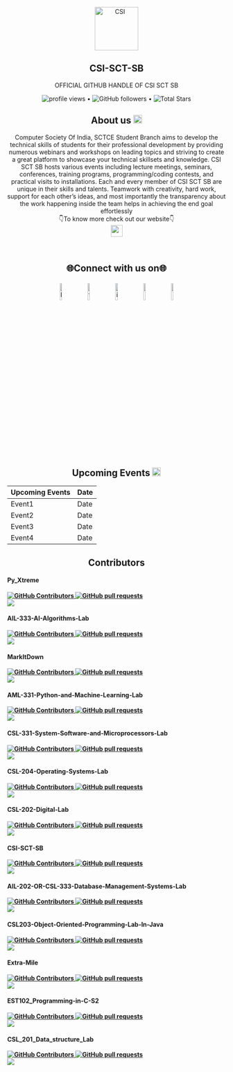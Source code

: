 <p align="center">
 <img width="100px" src="https://csiakgec.in/images/logo-orig.png" align="center" alt="CSI" />
 <h2 align="center" >CSI-SCT-SB</h2>
 <p align="center">OFFICIAL GITHUB HANDLE OF CSI SCT SB</p>
</p>

<p align="center">
  <img src="https://komarev.com/ghpvc/?username=your-github-username&color=blue&style=flat" alt="profile views"> •  
  <img alt="GitHub followers" src="https://img.shields.io/github/followers/CSI-SCT-SB?label=Followers&style=social"> •   
  <img src="https://img.shields.io/github/stars/CSI-SCT-SB?label=Stars" alt="Total Stars">
</p>

<h2 align="center">About us <img src="https://media3.giphy.com/media/Xoe0VkQvr3bAObKkUi/giphy.gif?cid=6c09b952dcd5ac4ca65e55922ac8416ae88f60e791cfb099&rid=giphy.gif&ct=g" width="20"></h2>
<p align="center">Computer Society Of India, SCTCE Student Branch aims to develop the technical skills of students for their professional development by providing numerous webinars and workshops on leading topics and striving to create a great platform to showcase your technical skillsets and knowledge. CSI SCT SB hosts various events including lecture meetings, seminars, conferences, training programs, programming/coding contests, and practical visits to installations. Each and every member of CSI SCT SB are unique in their skills and talents. Teamwork with creativity, hard work, support for each other’s ideas, and most importantly the transparency about the work happening inside the team helps in achieving the end goal effortlessly<br>👇To know more check out our website👇<br><a href="https://csiindia.org"><img src="https://img.shields.io/badge/-Computer%20Society%20Of%20India-blue?style=for-the-badge" height = "27"></a></p>
<br>
<h2 align="center">🌐Connect with us on🌐</h2>
<p align="center">
	<a href="https://www.linkedin.com/mwlite/company/csi-sct-sb/"><img alt="linkedin" width="10%" style="padding:5px" src="https://img.icons8.com/clouds/100/000000/linkedin.png"/></a>
	<a href="https://m.facebook.com/100083111421652/"><img alt="facebook" width="10%" style="padding:5px" src="https://img.icons8.com/clouds/100/000000/facebook-new.png"/></a>
	<a href="https://instagram.com/csisctsb?igshid=YmMyMTA2M2Y=/"><img alt="instagram" width="10%" style="padding:5px" src="https://img.icons8.com/clouds/100/000000/instagram.png"/></a>
<a href="https://youtube.com/channel/UCiAFo7cXC7KAQ13Lsf8oq6g"><img alt="" width="10%" style="padding:5px" src="https://img.icons8.com/clouds/100/000000/youtube.png"/></a>
<a href="mailto:csi@sctce.ac.in"><img alt="" width="10%" style="padding:5px" src="https://img.icons8.com/clouds/100/000000/gmail.png"/></a>
</p>

<h2 align="center"> <b> Upcoming Events <img src="https://media3.giphy.com/media/l2SpRL8lBEBtRR4I0/giphy.gif?cid=82a1493btkjxe782ehgbl8jrvzsefet5g9p7gpmx1ogtv24r&rid=giphy.gif&ct=g" width="20"> <b/></h2>

<center>

|       Upcoming Events     |     Date    |
| ------------------------- | ----------- |
|        Event1             | Date        |
|        Event2             | Date        |
|        Event3             | Date        |
|        Event4             | Date        |
</center>

<h2 align="center">Contributors</h2>

		  
#### Py_Xtreme

<a href="https://github.com/CSI-SCT-SB/PY_XTREME/graphs/contributors">
      <img alt="GitHub Contributors" src="https://img.shields.io/github/contributors/CSI-SCT-SB/PY_XTREME" />
    </a>
<a href="https://github.com/CSI-SCT-SB/MarkItDown/pulls">
      <img alt="GitHub pull requests" src="https://img.shields.io/github/issues-pr/CSI-SCT-SB/PY_XTREME?color=0088fF" />
    </a>
    <br>
<a href="https://github.com/CSI-SCT-SB/PY_XTREME/graphs/contributors">
  <img src="https://contrib.rocks/image?repo=CSI-SCT-SB/PY_XTREME" />
</a>

#### AIL-333-AI-Algorithms-Lab

<a href="https://github.com/CSI-SCT-SB/AIL-333-AI-Algorithms-Lab/graphs/contributors">
      <img alt="GitHub Contributors" src="https://img.shields.io/github/contributors/CSI-SCT-SB/AIL-333-AI-Algorithms-Lab" />
    </a>
<a href="https://github.com/CSI-SCT-SB/AML-331-Python-and-Machine-Learning-Lab/pulls">
      <img alt="GitHub pull requests" src="https://img.shields.io/github/issues-pr/CSI-SCT-SB/AIL-333-AI-Algorithms-Lab?color=0088fF" />
    </a>
 <br>
    
<a href="https://github.com/CSI-SCT-SB/AIL-333-AI-Algorithms-Lab/graphs/contributors">
  <img src="https://contrib.rocks/image?repo=CSI-SCT-SB/AIL-333-AI-Algorithms-Lab" />
</a>
										  
#### MarkItDown

<a href="https://github.com/CSI-SCT-SB/MarkItDown/graphs/contributors">
      <img alt="GitHub Contributors" src="https://img.shields.io/github/contributors/CSI-SCT-SB/MarkItDown" />
    </a>
<a href="https://github.com/CSI-SCT-SB/MarkItDown/pulls">
      <img alt="GitHub pull requests" src="https://img.shields.io/github/issues-pr/CSI-SCT-SB/MarkItDown?color=0088fF" />
    </a><br>
<a href="https://github.com/CSI-SCT-SB/MarkItDown/graphs/contributors">
  <img src="https://contrib.rocks/image?repo=CSI-SCT-SB/MarkItDown" />
</a>
										  


#### AML-331-Python-and-Machine-Learning-Lab

<a href="https://github.com/CSI-SCT-SB/AML-331-Python-and-Machine-Learning-Lab/graphs/contributors">
      <img alt="GitHub Contributors" src="https://img.shields.io/github/contributors/CSI-SCT-SB/AML-331-Python-and-Machine-Learning-Lab" />
    </a>
<a href="https://github.com/CSI-SCT-SB/AML-331-Python-and-Machine-Learning-Lab/pulls">
      <img alt="GitHub pull requests" src="https://img.shields.io/github/issues-pr/CSI-SCT-SB/AML-331-Python-and-Machine-Learning-Lab?color=0088fF" />
    </a>
    <br>
<a href="https://github.com/CSI-SCT-SB/MAML-331-Python-and-Machine-Learning-Lab/graphs/contributors">
  <img src="https://contrib.rocks/image?repo=CSI-SCT-SB/AML-331-Python-and-Machine-Learning-Lab" />
</a>

####  CSL-331-System-Software-and-Microprocessors-Lab

<a href="https://github.com/CSI-SCT-SB/CSL-331-System-Software-and-Microprocessors-Lab/graphs/contributors">
      <img alt="GitHub Contributors" src="https://img.shields.io/github/contributors/CSI-SCT-SB/CSL-331-System-Software-and-Microprocessors-Lab" />
    </a>
<a href="https://github.com/CSI-SCT-SB/CSL-331-System-Software-and-Microprocessors-Lab/pulls">
      <img alt="GitHub pull requests" src="https://img.shields.io/github/issues-pr/CSI-SCT-SB/CSL-331-System-Software-and-Microprocessors-Lab?color=0088fF" />
    </a>
<br>
<a href="https://github.com/CSI-SCT-SB/CSL-331-System-Software-and-Microprocessors-Lab/graphs/contributors">
  <img src="https://contrib.rocks/image?repo=CSI-SCT-SB/CSL-331-System-Software-and-Microprocessors-Lab" />
</a>

####  CSL-204-Operating-Systems-Lab

<a href="https://github.com/CSI-SCT-SB/CSL-204-Operating-Systems-Lab/graphs/contributors">
      <img alt="GitHub Contributors" src="https://img.shields.io/github/contributors/CSI-SCT-SB/CSL-204-Operating-Systems-Lab" />
    </a>
<a href="https://github.com/CSI-SCT-SB/CSL-204-Operating-Systems-Lab/pulls">
      <img alt="GitHub pull requests" src="https://img.shields.io/github/issues-pr/CSI-SCT-SB/CSL-204-Operating-Systems-Lab?color=0088fF" />
    </a>
<br>
<a href="https://github.com/CSI-SCT-SB/CSL-204-Operating-Systems-Lab/graphs/contributors">
  <img src="https://contrib.rocks/image?repo=CSI-SCT-SB/CSL-204-Operating-Systems-Lab" />
</a>

####  CSL-202-Digital-Lab

<a href="https://github.com/CSI-SCT-SB/CSL-202-Digital-Lab/graphs/contributors">
      <img alt="GitHub Contributors" src="https://img.shields.io/github/contributors/CSI-SCT-SB/CSL-202-Digital-Lab" />
    </a>
<a href="https://github.com/CSI-SCT-SB/CSL-202-Digital-Lab/pulls">
      <img alt="GitHub pull requests" src="https://img.shields.io/github/issues-pr/CSI-SCT-SB/CSL-202-Digital-Lab?color=0088fF" />
    </a>
    <br>
<a href="https://github.com/CSI-SCT-SB/CSL-202-Digital-Lab/graphs/contributors">
  <img src="https://contrib.rocks/image?repo=CSI-SCT-SB/CSL-202-Digital-Lab" />
</a>

####  CSI-SCT-SB

<a href="https://github.com/CSI-SCT-SB/CSI-SCT-SB/graphs/contributors">
      <img alt="GitHub Contributors" src="https://img.shields.io/github/contributors/CSI-SCT-SB/CSI-SCT-SB" />
    </a>
<a href="https://github.com/CSI-SCT-SB/CSI-SCT-SB/pulls">
      <img alt="GitHub pull requests" src="https://img.shields.io/github/issues-pr/CSI-SCT-SB/CSI-SCT-SB?color=0088fF" />
    </a>
    <br>
<a href="https://github.com/CSI-SCT-SB/CSI-SCT-SB/graphs/contributors">
  <img src="https://contrib.rocks/image?repo=CSI-SCT-SB/CSI-SCT-SB" />
</a>

#### AIL-202-OR-CSL-333-Database-Management-Systems-Lab
<a href="https://github.com/CSI-SCT-SB/AIL-202-OR-CSL-333-Database-Management-Systems-Lab/graphs/contributors">
      <img alt="GitHub Contributors" src="https://img.shields.io/github/contributors/CSI-SCT-SB/AIL-202-OR-CSL-333-Database-Management-Systems-Lab" />
    </a>
<a href="https://github.com/CSI-SCT-SB/AIL-202-OR-CSL-333-Database-Management-Systems-Lab/pulls">
      <img alt="GitHub pull requests" src="https://img.shields.io/github/issues-pr/CSI-SCT-SB/AIL-202-OR-CSL-333-Database-Management-Systems-Lab?color=0088fF" />
    </a><br>
<a href="https://github.com/CSI-SCT-SB/AIL-202-OR-CSL-333-Database-Management-Systems-Lab/graphs/contributors">
  <img src="https://contrib.rocks/image?repo=CSI-SCT-SB/AIL-202-OR-CSL-333-Database-Management-Systems-Lab" />
</a>

#### CSL203-Object-Oriented-Programming-Lab-In-Java

<a href="https://github.com/CSI-SCT-SB/ CSL203-Object-Oriented-Programming-Lab-In-Java/graphs/contributors">
      <img alt="GitHub Contributors" src="https://img.shields.io/github/contributors/CSI-SCT-SB/CSL203-Object-Oriented-Programming-Lab-In-Java" />
    </a>
<a href="https://github.com/CSI-SCT-SB/CSL203-Object-Oriented-Programming-Lab-In-Java/pulls">
      <img alt="GitHub pull requests" src="https://img.shields.io/github/issues-pr/CSI-SCT-SB/CSL203-Object-Oriented-Programming-Lab-In-Java?color=0088fF" />
    </a><br>
<a href="https://github.com/CSI-SCT-SB/CSL203-Object-Oriented-Programming-Lab-In-Java/graphs/contributors">
  <img src="https://contrib.rocks/image?repo=CSI-SCT-SB/CSL203-Object-Oriented-Programming-Lab-In-Java" />
</a>

####  Extra-Mile
<a href="https://github.com/CSI-SCT-SB/AIL-333-AI-Algorithms-Lab/graphs/contributors">
      <img alt="GitHub Contributors" src="https://img.shields.io/github/contributors/CSI-SCT-SB/AIL-333-AI-Algorithms-Lab" />
    </a>
<a href="https://github.com/CSI-SCT-SB/Extra-Mile/pulls">
      <img alt="GitHub pull requests" src="https://img.shields.io/github/issues-pr/CSI-SCT-SB/Extra-Mile?color=0088fF" />
    </a>
 <br>
<a href="https://github.com/CSI-SCT-SB/Extra-Mile/graphs/contributors">
  <img src="https://contrib.rocks/image?repo=CSI-SCT-SB/Extra-Mile" />
</a>

####  EST102_Programming-in-C-S2
<a href="https://github.com/CSI-SCT-SB/EST102_Programming-in-C-S2-/graphs/contributors">
      <img alt="GitHub Contributors" src="https://img.shields.io/github/contributors/CSI-SCT-SB/EST102_Programming-in-C-S2-" />
    </a>
<a href="https://github.com/CSI-SCT-SB/EST102_Programming-in-C-S2-/pulls">
      <img alt="GitHub pull requests" src="https://img.shields.io/github/issues-pr/CSI-SCT-SB/EST102_Programming-in-C-S2-?color=0088fF" />
    </a>
 <br>
<a href="https://github.com/CSI-SCT-SB/EST102_Programming-in-C-S2-/graphs/contributors">
  <img src="https://contrib.rocks/image?repo=CSI-SCT-SB/EST102_Programming-in-C-S2-" />
</a>

####  CSL_201_Data_structure_Lab
<a href="https://github.com/CSI-SCT-SB/ CSL_201_Data_structure_Lab/graphs/contributors">
      <img alt="GitHub Contributors" src="https://img.shields.io/github/contributors/CSI-SCT-SB/CSL_201_Data_structure_Lab" />
    </a>
<a href="https://github.com/CSI-SCT-SB/CSL_201_Data_structure_Lab/pulls">
      <img alt="GitHub pull requests" src="https://img.shields.io/github/issues-pr/CSI-SCT-SB/CSL_201_Data_structure_Lab?color=0088fF" />
    </a> <br>
<a href="https://github.com/CSI-SCT-SB/CSL_201_Data_structure_Lab/graphs/contributors">
  <img src="https://contrib.rocks/image?repo=CSI-SCT-SB/CSL_201_Data_structure_Lab" />
</a>



